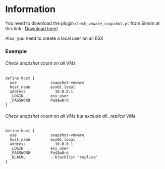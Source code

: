 # Information

You need to download the plugin `check_vmware_snapshot.pl` from Simon at this link : 
[Download here!](https://labs.consol.de/nagios/check_vmware_snapshots/)

Also, you need to create a local user on all ESX

### Exemple

###### Check snapshot count on all VMs
```
define host {
  use               snapshot-vmware
  host_name         esx01.local
  address	          10.0.0.1
  _LOGIN            esx_user
  _PASSWORD         Pa$$w0rd
}
```

###### Check snapshot count on all VMs but exclude all _replica VMs
```
define host {
  use               snapshot-vmware
  host_name         esx01.local
  address	          10.0.0.1
  _LOGIN            esx_user
  _PASSWORD         Pa$$w0rd
  _BLACKL           --blacklist 'replica'
}
```


